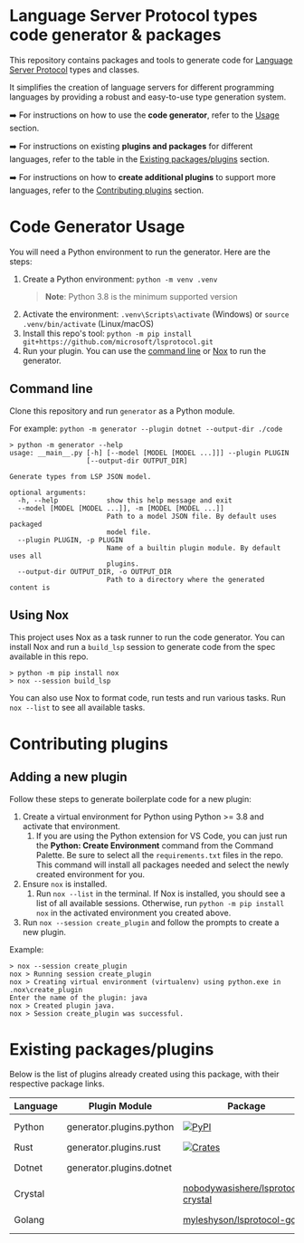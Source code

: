 # Language Server Protocol types code generator & packages

This repository contains packages and tools to generate code for [Language Server Protocol](https://microsoft.github.io/language-server-protocol/) types and classes.

It simplifies the creation of language servers for different programming languages by providing a robust and easy-to-use type generation system.

➡️ For instructions on how to use the **code generator**, refer to the [Usage](#code-generator-usage) section.

➡️ For instructions on existing **plugins and packages** for different languages, refer to the table in the [Existing packages/plugins](#existing-packagesplugins) section.

➡️ For instructions on how to **create additional plugins** to support more languages, refer to the [Contributing plugins](#contributing-plugins) section.

# Code Generator Usage

You will need a Python environment to run the generator. Here are the steps:

1. Create a Python environment: `python -m venv .venv`
   > **Note**: Python 3.8 is the minimum supported version
2. Activate the environment: `.venv\Scripts\activate` (Windows) or `source .venv/bin/activate` (Linux/macOS)
3. Install this repo's tool: `python -m pip install git+https://github.com/microsoft/lsprotocol.git`
4. Run your plugin. You can use the [command line](#command-line) or [Nox](#using-nox) to run the generator.

## Command line

Clone this repository and run `generator` as a Python module.

For example: `python -m generator --plugin dotnet --output-dir ./code`

```console
> python -m generator --help
usage: __main__.py [-h] [--model [MODEL [MODEL ...]]] --plugin PLUGIN
                   [--output-dir OUTPUT_DIR]

Generate types from LSP JSON model.

optional arguments:
  -h, --help            show this help message and exit
  --model [MODEL [MODEL ...]], -m [MODEL [MODEL ...]]
                        Path to a model JSON file. By default uses packaged
                        model file.
  --plugin PLUGIN, -p PLUGIN
                        Name of a builtin plugin module. By default uses all
                        plugins.
  --output-dir OUTPUT_DIR, -o OUTPUT_DIR
                        Path to a directory where the generated content is
```

## Using Nox

This project uses Nox as a task runner to run the code generator. You can install Nox and run a `build_lsp` session to generate code from the spec available in this repo.

```console
> python -m pip install nox
> nox --session build_lsp
```

You can also use Nox to format code, run tests and run various tasks. Run `nox --list` to see all available tasks.

# Contributing plugins

## Adding a new plugin

Follow these steps to generate boilerplate code for a new plugin:

1. Create a virtual environment for Python using Python >= 3.8 and activate that environment.
   1. If you are using the Python extension for VS Code, you can just run the **Python: Create Environment** command from the Command Palette. Be sure to select all the `requirements.txt` files in the repo. This command will install all packages needed and select the newly created environment for you.
1. Ensure `nox` is installed.
   1. Run `nox --list` in the terminal. If Nox is installed, you should see a list of all available sessions. Otherwise, run `python -m pip install nox` in the activated environment you created above.
1. Run `nox --session create_plugin` and follow the prompts to create a new plugin.

Example:

```console
> nox --session create_plugin
nox > Running session create_plugin
nox > Creating virtual environment (virtualenv) using python.exe in .nox\create_plugin
Enter the name of the plugin: java
nox > Created plugin java.
nox > Session create_plugin was successful.
```

# Existing packages/plugins

Below is the list of plugins already created using this package, with their respective package links.

| Language | Plugin Module            | Package                                                                                             | Status            | Documentation                                                                                        |
| -------- | ------------------------ | --------------------------------------------------------------------------------------------------- | ----------------- | ---------------------------------------------------------------------------------------------------- |
| Python   | generator.plugins.python | [![PyPI](https://img.shields.io/pypi/v/lsprotocol?label=lsprotocol)](https://pypi.org/p/lsprotocol) | Active            | [Python package README](./packages/python/README.md)                                                 |
| Rust     | generator.plugins.rust   | [![Crates](https://img.shields.io/crates/v/lsprotocol)](https://crates.io/crates/lsprotocol)        | Active            | [Rust package README](./packages/rust/lsprotocol/README.md)                                          |
| Dotnet   | generator.plugins.dotnet | <in development>                                                                                    | Under development | <in development>                                                                                     |
| Crystal  |                          | [nobodywasishere/lsprotocol-crystal](https://github.com/nobodywasishere/lsprotocol-crystal)         | Active            | [CrystalDoc.info](https://crystaldoc.info/github/nobodywasishere/lsprotocol-crystal/main/index.html) |
| Golang   |                          | [myleshyson/lsprotocol-go](https://github.com/myleshyson/lsprotocol-go)                             | Active            | [myleshyson/lsprotocol-go](https://github.com/myleshyson/lsprotocol-go)                              |

